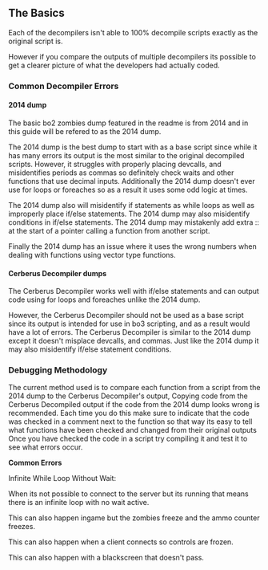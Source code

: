 ## The Basics

Each of the decompilers isn't able to 100% decompile scripts exactly as the original script is.

However if you compare the outputs of multiple decompilers its possible to get a clearer picture of what the developers had actually coded.

### Common Decompiler Errors

#### 2014 dump

The basic bo2 zombies dump featured in the readme is from 2014 and in this guide will be refered to as the 2014 dump.

The 2014 dump is the best dump to start with as a base script since while it has many errors its output is the most similar to the original decompiled scripts.
However, it struggles with properly placing devcalls, and misidentifies periods as commas so definitely check waits and other functions that use decimal inputs.
Additionally the 2014 dump doesn't ever use for loops or foreaches so as a result it uses some odd logic at times.

The 2014 dump also will misidentify if statements as while loops as well as improperly place if/else statements.
The 2014 dump may also misidentify conditions in if/else statements.
The 2014 dump may mistakenly add extra :: at the start of a pointer calling a function from another script.

Finally the 2014 dump has an issue where it uses the wrong numbers when dealing with functions using vector type functions.

#### Cerberus Decompiler dumps

The Cerberus Decompiler works well with if/else statements and can output code using for loops and foreaches unlike the 2014 dump.

However, the Cerberus Decompiler should not be used as a base script since its output is intended for use in bo3 scripting, and as a result would have a lot of errors.
The Cerberus Decompiler is similar to the 2014 dump except it doesn't misplace devcalls, and commas.
Just like the 2014 dump it may also misidentify if/else statement conditions.

### Debugging Methodology 

The current method used is to compare each function from a script from the 2014 dump to the Cerberus Decompiler's output,
Copying code from the Cerberus Decompiled output if the code from the 2014 dump looks wrong is recommended.
Each time you do this make sure to indicate that the code was checked in a comment next to the function so that way its easy to tell what functions have been checked and changed from their original outputs
Once you have checked the code in a script try compiling it and test it to see what errors occur.

**Common Errors**

Infinite While Loop Without Wait:

When its not possible to connect to the server but its running that means there is an infinite loop with no wait active.

This can also happen ingame but the zombies freeze and the ammo counter freezes.

This can also happen when a client connects so controls are frozen.

This can also happen with a blackscreen that doesn't pass.

